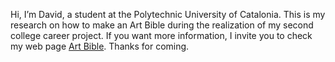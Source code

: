 Hi, I’m David, a student at the Polytechnic University of Catalonia. This is my research on how to make an Art Bible during the realization of my second college career project. If you want more information, I invite you to check my web page [Art Bible](https://lfreecss.github.io/Art-Bible/). Thanks for coming.
